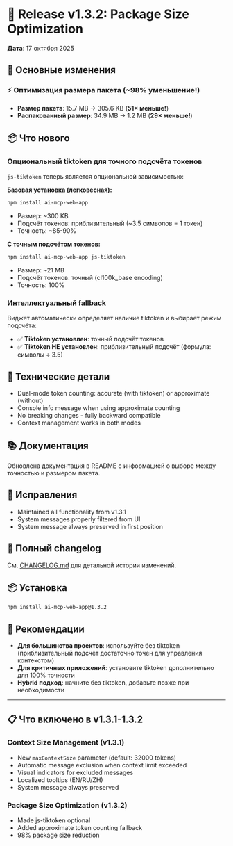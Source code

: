 # 🎉 Release v1.3.2: Package Size Optimization

**Дата**: 17 октября 2025

## 🚀 Основные изменения

### ⚡ Оптимизация размера пакета (~98% уменьшение!)

- **Размер пакета**: 15.7 MB → 305.6 KB (**51× меньше!**)
- **Распакованный размер**: 34.9 MB → 1.2 MB (**29× меньше!**)

## 📦 Что нового

### Опциональный tiktoken для точного подсчёта токенов

`js-tiktoken` теперь является опциональной зависимостью:

**Базовая установка (легковесная):**
```bash
npm install ai-mcp-web-app
```
- Размер: ~300 KB
- Подсчёт токенов: приблизительный (~3.5 символов = 1 токен)
- Точность: ~85-90%

**С точным подсчётом токенов:**
```bash
npm install ai-mcp-web-app js-tiktoken
```
- Размер: ~21 MB
- Подсчёт токенов: точный (cl100k_base encoding)
- Точность: 100%

### Интеллектуальный fallback

Виджет автоматически определяет наличие tiktoken и выбирает режим подсчёта:
- ✅ **Tiktoken установлен**: точный подсчёт токенов
- ✅ **Tiktoken НЕ установлен**: приблизительный подсчёт (формула: символы ÷ 3.5)

## 🔧 Технические детали

- Dual-mode token counting: accurate (with tiktoken) or approximate (without)
- Console info message when using approximate counting
- No breaking changes - fully backward compatible
- Context management works in both modes

## 📚 Документация

Обновлена документация в README с информацией о выборе между точностью и размером пакета.

## 🐛 Исправления

- Maintained all functionality from v1.3.1
- System messages properly filtered from UI
- System message always preserved in first position

## 🔗 Полный changelog

См. [CHANGELOG.md](https://github.com/ATsepelev/ai-mcp-web-app/blob/main/CHANGELOG.md) для детальной истории изменений.

## 📦 Установка

```bash
npm install ai-mcp-web-app@1.3.2
```

## 🎯 Рекомендации

- **Для большинства проектов**: используйте без tiktoken (приблизительный подсчёт достаточно точен для управления контекстом)
- **Для критичных приложений**: установите tiktoken дополнительно для 100% точности
- **Hybrid подход**: начните без tiktoken, добавьте позже при необходимости

---

## 📋 Что включено в v1.3.1-1.3.2

### Context Size Management (v1.3.1)
- New `maxContextSize` parameter (default: 32000 tokens)
- Automatic message exclusion when context limit exceeded
- Visual indicators for excluded messages
- Localized tooltips (EN/RU/ZH)
- System message always preserved

### Package Size Optimization (v1.3.2)
- Made js-tiktoken optional
- Added approximate token counting fallback
- 98% package size reduction

